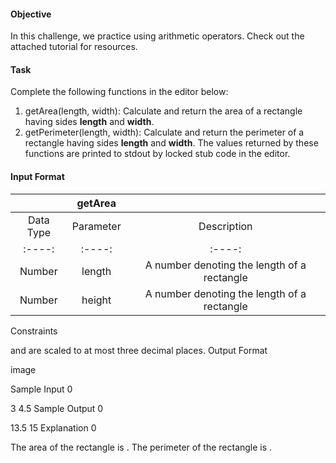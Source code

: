 #### Objective

In this challenge, we practice using arithmetic operators. Check out the attached tutorial for resources.

#### Task

Complete the following functions in the editor below:
1. getArea(length, width): Calculate and return the area of a rectangle having sides **length** and **width**.
2. getPerimeter(length, width): Calculate and return the perimeter of a rectangle having sides **length** and **width**.
The values returned by these functions are printed to stdout by locked stub code in the editor.

#### Input Format

||getArea||
|:----:|:----:|:----:|
|Data Type|Parameter|Description|
|:----:|:----:|:----:|
|Number|length|A number denoting the length of a rectangle|
|Number|height|A number denoting the length of a rectangle|


Constraints

 and  are scaled to at most three decimal places.
Output Format

image

Sample Input 0

3
4.5
Sample Output 0

13.5
15
Explanation 0

The area of the rectangle is .
The perimeter of the rectangle is .
